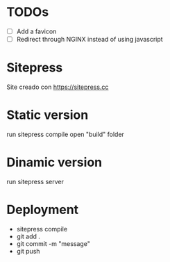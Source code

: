 # TODOs
- [ ] Add a favicon
- [ ] Redirect through NGINX instead of using javascript

# Sitepress
Site creado con https://sitepress.cc

# Static version
run sitepress compile
open "build" folder

# Dinamic version
run sitepress server

# Deployment
- sitepress compile
- git add .
- git commit -m "message"
- git push

